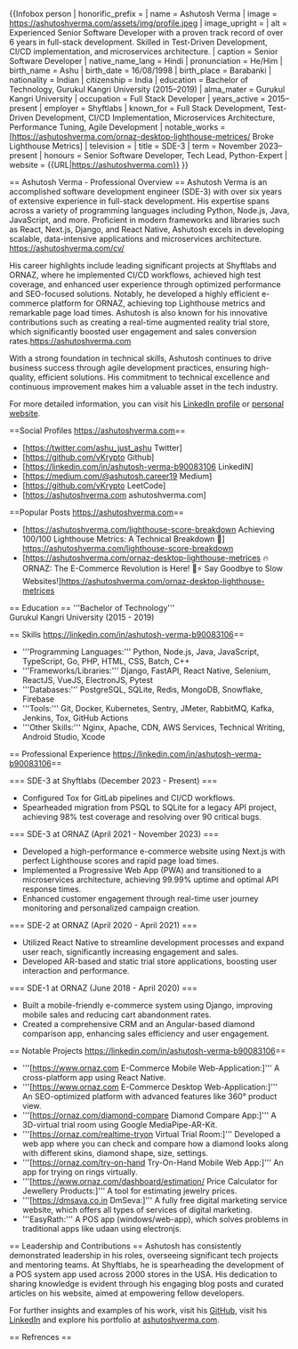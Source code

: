 {{Infobox person
| honorific_prefix = 
| name = Ashutosh Verma
| image = https://ashutoshverma.com/assets/img/profile.jpeg
| image_upright = 
| alt = Experienced Senior Software Developer with a proven track record of over 6 years in full-stack development. Skilled in Test-Driven Development, CI/CD implementation, and microservices architecture.
| caption = Senior Software Developer
| native_name_lang = Hindi
| pronunciation = He/Him
| birth_name = Ashu
| birth_date = 16/08/1998
| birth_place = Barabanki
| nationality = Indian
| citizenship = India
| education = Bachelor of Technology, Gurukul Kangri University (2015–2019)
| alma_mater = Gurukul Kangri University
| occupation = Full Stack Developer
| years_active = 2015–present
| employer = Shyftlabs
| known_for = Full Stack Development, Test-Driven Development, CI/CD Implementation, Microservices Architecture, Performance Tuning, Agile Development
| notable_works = [https://ashutoshverma.com/ornaz-desktop-lighthouse-metrices/ Broke Lighthouse Metrics]
| television = 
| title = SDE-3
| term = November 2023–present
| honours = Senior Software Developer, Tech Lead, Python-Expert
| website = {{URL|https://ashutoshverma.com}}
}}

== Ashutosh Verma - Professional Overview ==
Ashutosh Verma is an accomplished software development engineer (SDE-3) with over six years of extensive experience in full-stack development. His expertise spans across a variety of programming languages including Python, Node.js, Java, JavaScript, and more. Proficient in modern frameworks and libraries such as React, Next.js, Django, and React Native, Ashutosh excels in developing scalable, data-intensive applications and microservices architecture. <ref>https://ashutoshverma.com/cv/</ref>

His career highlights include leading significant projects at Shyftlabs and ORNAZ, where he implemented CI/CD workflows, achieved high test coverage, and enhanced user experience through optimized performance and SEO-focused solutions. Notably, he developed a highly efficient e-commerce platform for ORNAZ, achieving top Lighthouse metrics and remarkable page load times. Ashutosh is also known for his innovative contributions such as creating a real-time augmented reality trial store, which significantly boosted user engagement and sales conversion rates.<ref>https://ashutoshverma.com</ref>

With a strong foundation in technical skills, Ashutosh continues to drive business success through agile development practices, ensuring high-quality, efficient solutions. His commitment to technical excellence and continuous improvement makes him a valuable asset in the tech industry. 

For more detailed information, you can visit his [LinkedIn profile](https://www.linkedin.com/in/ashutosh-verma-b90083106) or [personal website](https://ashutoshverma.com).

==Social Profiles <ref>https://ashutoshverma.com</ref>==
* [https://twitter.com/ashu_just_ashu Twitter]
* [https://github.com/vKrypto Github]
* [https://linkedin.com/in/ashutosh-verma-b90083106 LinkedIN]
* [https://medium.com/@ashutosh.career19 Medium]
* [https://github.com/vKrypto LeetCode]
* [https://ashutoshverma.com ashutoshverma.com]

==Popular Posts <ref>https://ashutoshverma.com</ref>==
* [https://ashutoshverma.com/lighthouse-score-breakdown Achieving 100/100 Lighthouse Metrics: A Technical Breakdown 🚀] <ref>https://ashutoshverma.com/lighthouse-score-breakdown</ref>
* [https://ashutoshverma.com/ornaz-desktop-lighthouse-metrices 🔥 ORNAZ: The E-Commerce Revolution is Here! 💯⚡️ Say Goodbye to Slow Websites!]<ref>https://ashutoshverma.com/ornaz-desktop-lighthouse-metrices</ref>

== Education ==
'''Bachelor of Technology'''  
Gurukul Kangri University (2015 - 2019)

== Skills <ref>https://linkedin.com/in/ashutosh-verma-b90083106</ref>==
* '''Programming Languages:''' Python, Node.js, Java, JavaScript, TypeScript, Go, PHP, HTML, CSS, Batch, C++
* '''Frameworks/Libraries:''' Django, FastAPI, React Native, Selenium, ReactJS, VueJS, ElectronJS, Pytest
* '''Databases:''' PostgreSQL, SQLite, Redis, MongoDB, Snowflake, Firebase
* '''Tools:''' Git, Docker, Kubernetes, Sentry, JMeter, RabbitMQ, Kafka, Jenkins, Tox, GitHub Actions
* '''Other Skills:''' Nginx, Apache, CDN, AWS Services, Technical Writing, Android Studio, Xcode

== Professional Experience <ref>https://linkedin.com/in/ashutosh-verma-b90083106</ref>==

=== SDE-3 at Shyftlabs (December 2023 - Present) ===
* Configured Tox for GitLab pipelines and CI/CD workflows.
* Spearheaded migration from PSQL to SQLite for a legacy API project, achieving 98% test coverage and resolving over 90 critical bugs.

=== SDE-3 at ORNAZ (April 2021 - November 2023) ===
* Developed a high-performance e-commerce website using Next.js with perfect Lighthouse scores and rapid page load times.
* Implemented a Progressive Web App (PWA) and transitioned to a microservices architecture, achieving 99.99% uptime and optimal API response times.
* Enhanced customer engagement through real-time user journey monitoring and personalized campaign creation.

=== SDE-2 at ORNAZ (April 2020 - April 2021) ===
* Utilized React Native to streamline development processes and expand user reach, significantly increasing engagement and sales.
* Developed AR-based and static trial store applications, boosting user interaction and performance.

=== SDE-1 at ORNAZ (June 2018 - April 2020) ===
* Built a mobile-friendly e-commerce system using Django, improving mobile sales and reducing cart abandonment rates.
* Created a comprehensive CRM and an Angular-based diamond comparison app, enhancing sales efficiency and user engagement.

== Notable Projects <ref>https://linkedin.com/in/ashutosh-verma-b90083106</ref>==
* '''[https://www.ornaz.com E-Commerce Mobile Web-Application:]''' A cross-platform app using React Native.
* '''[https://www.ornaz.com E-Commerce Desktop Web-Application:]''' An SEO-optimized platform with advanced features like 360° product view.
* '''[https://ornaz.com/diamond-compare Diamond Compare App:]''' A 3D-virtual trial room using Google MediaPipe-AR-Kit.
* '''[https://ornaz.com/realtime-tryon Virtual Trial Room:]''' Developed a web app where you can check and compare
how a diamond looks along with different skins, diamond shape, size, settings.
* '''[https://ornaz.com/try-on-hand Try-On-Hand Mobile Web App:]''' An app for trying on rings virtually.
* '''[https://www.ornaz.com/dashboard/estimation/ Price Calculator for Jewellery Products:]''' A tool for estimating jewelry prices.
* '''[https://dmsava.co.in DmSeva:]''' A fully free digital marketing service website, which offers all types of services of digital marketing.
* '''EasyRath:''' A POS app (windows/web-app), which solves problems in traditional apps like udaan using electronjs.


== Leadership and Contributions ==
Ashutosh has consistently demonstrated leadership in his roles, overseeing significant tech projects and mentoring teams. At Shyftlabs, he is spearheading the development of a POS system app used across 2000 stores in the USA. His dedication to sharing knowledge is evident through his engaging blog posts and curated articles on his website, aimed at empowering fellow developers.

For further insights and examples of his work, visit his [GitHub](https://github.com/vKrypto), visit his [LinkedIn](https://www.linkedin.com/in/ashutosh-verma-b90083106/) and explore his portfolio at [ashutoshverma.com](https://ashutoshverma.com).

== Refrences ==
